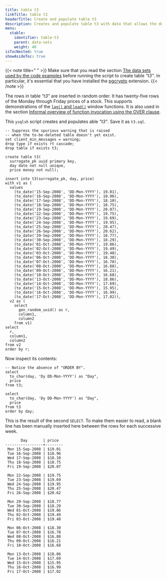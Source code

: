 ```yaml
---
title: table t3
linkTitle: table t3
headerTitle: Create and populate table t3
description: Creates and populate table t3 with data that allows the demonstration of the YSQL window functions.
menu:
  stable:
    identifier: table-t3
    parent: data-sets
    weight: 40
isTocNested: true
showAsideToc: true
---
```


{{< note title=" " >}}
Make sure that you read the section [The data sets used by the code examples](../../data-sets/) before running the script to create table _"t3"_. In particular, it's essential that you have installed the [pgcrypto](../../../../../extensions/#pgcrypto) extension.
{{< /note >}}

The rows in table  _"t3"_ are inserted in random order. It has twenty-five rows of the Monday through Friday prices of a stock. This supports demonstrations of the [`lag()` and `lead()`](../../lag-lead/) window functions. It is also used in the section [Informal overview of function invocation using the OVER clause](../../../functionality-overview/).

This `ysqlsh` script creates and populates able _"t3"_. Save it as `t3.sql`.

```plpgsql
-- Suppress the spurious warning that is raised
-- when the to-be-deleted table doesn't yet exist.
set client_min_messages = warning;
drop type if exists rt cascade;
drop table if exists t3;

create table t3(
  surrogate_pk uuid primary key,
  day date not null unique,
  price money not null);

insert into t3(surrogate_pk, day, price)
with v1 as (
  values
    (to_date('15-Sep-2008', 'DD-Mon-YYYY'), 19.01),
    (to_date('16-Sep-2008', 'DD-Mon-YYYY'), 18.96),
    (to_date('17-Sep-2008', 'DD-Mon-YYYY'), 18.10),
    (to_date('18-Sep-2008', 'DD-Mon-YYYY'), 18.75),
    (to_date('19-Sep-2008', 'DD-Mon-YYYY'), 20.07),
    (to_date('22-Sep-2008', 'DD-Mon-YYYY'), 19.75),
    (to_date('23-Sep-2008', 'DD-Mon-YYYY'), 19.69),
    (to_date('24-Sep-2008', 'DD-Mon-YYYY'), 19.95),
    (to_date('25-Sep-2008', 'DD-Mon-YYYY'), 20.47),
    (to_date('26-Sep-2008', 'DD-Mon-YYYY'), 20.62),
    (to_date('29-Sep-2008', 'DD-Mon-YYYY'), 18.77),
    (to_date('30-Sep-2008', 'DD-Mon-YYYY'), 18.29),
    (to_date('01-Oct-2008', 'DD-Mon-YYYY'), 19.86),
    (to_date('02-Oct-2008', 'DD-Mon-YYYY'), 19.49),
    (to_date('03-Oct-2008', 'DD-Mon-YYYY'), 19.48),
    (to_date('06-Oct-2008', 'DD-Mon-YYYY'), 18.30),
    (to_date('07-Oct-2008', 'DD-Mon-YYYY'), 16.78),
    (to_date('08-Oct-2008', 'DD-Mon-YYYY'), 16.88),
    (to_date('09-Oct-2008', 'DD-Mon-YYYY'), 16.21),
    (to_date('10-Oct-2008', 'DD-Mon-YYYY'), 16.68),
    (to_date('13-Oct-2008', 'DD-Mon-YYYY'), 18.86),
    (to_date('14-Oct-2008', 'DD-Mon-YYYY'), 17.69),
    (to_date('15-Oct-2008', 'DD-Mon-YYYY'), 15.95),
    (to_date('16-Oct-2008', 'DD-Mon-YYYY'), 16.99),
    (to_date('17-Oct-2008', 'DD-Mon-YYYY'), 17.02)),
  v2 as (
    select
      gen_random_uuid() as r,
      column1,
      column2
    from v1)
select
  r,
  column1,
  column2
from v2
order by r;
```

Now inspect its contents:

```plpgsql
-- Notice the absence of "ORDER BY".
select
  to_char(day, 'Dy DD-Mon-YYYY') as "Day",
  price
from t3;

select
  to_char(day, 'Dy DD-Mon-YYYY') as "Day",
  price
from t3
order by day;
```
This is the result of the second `SELECT`. To make them easier to read, a blank line has been manually inserted here between the rows for each successive week.
```
       Day       | price  
-----------------+--------
 Mon 15-Sep-2008 | $19.01
 Tue 16-Sep-2008 | $18.96
 Wed 17-Sep-2008 | $18.10
 Thu 18-Sep-2008 | $18.75
 Fri 19-Sep-2008 | $20.07

 Mon 22-Sep-2008 | $19.75
 Tue 23-Sep-2008 | $19.69
 Wed 24-Sep-2008 | $19.95
 Thu 25-Sep-2008 | $20.47
 Fri 26-Sep-2008 | $20.62

 Mon 29-Sep-2008 | $18.77
 Tue 30-Sep-2008 | $18.29
 Wed 01-Oct-2008 | $19.86
 Thu 02-Oct-2008 | $19.49
 Fri 03-Oct-2008 | $19.48

 Mon 06-Oct-2008 | $18.30
 Tue 07-Oct-2008 | $16.78
 Wed 08-Oct-2008 | $16.88
 Thu 09-Oct-2008 | $16.21
 Fri 10-Oct-2008 | $16.68

 Mon 13-Oct-2008 | $18.86
 Tue 14-Oct-2008 | $17.69
 Wed 15-Oct-2008 | $15.95
 Thu 16-Oct-2008 | $16.99
 Fri 17-Oct-2008 | $17.02
```
